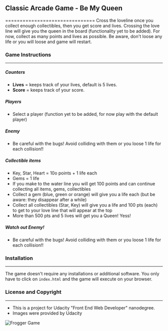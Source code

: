 ## **Classic Arcade Game - Be My Queen**
===============================
Cross the loveline once you collect enough collectibles, then you get score and lives. Crossing the love line will give you the queen in the board (functionality yet to be added). For now, collect as many points and lives as possible. Be aware, don't loose any life or you will loose and game will restart.

### Game Instructions
---

##### Counters
* **Lives** = keeps track of your lives, default is 5 lives.
* **Score** = keeps track of your score.

##### Players
* Select a player (function yet to be added, for now play with the default player)

##### Enemy
* Be careful with the bugs! Avoid colliding with them or you loose 1 life for each collision!!

##### Collectible items
* Key, Star, Heart = 10o points + 1 life each
* Gems = 1 life
* If you make to the water line you will get 100 points and can continue collecting all items, gems, collectibles
* Collect a gem (blue, green or orange) will give you a life each (but be aware: they disappear after a while)
* Collect all collectibles (Star, Key) will give you a life and 100 pts (each) to get to your love line that will appear at the top
* More than 500 pts and 5 lives will get you a Queen! Yess!

#####  Watch out Enemy!
* Be careful with the bugs! Avoid colliding with them or you loose 1 life for each collision!!

### Installation
---- 
The game doesn't require any installations or additional software. You only have to click on `index.html` and the game will execute on your browser. 

### License and Copyright
---
* This is a project for Udacity "Front End Web Developer" nanodegree.  
* Images were provided by Udacity

![Frogger Game](https://github.com/kolysg/Project3_Classic_Arcade_Game/tree/branch4/images/Frogger.png)

